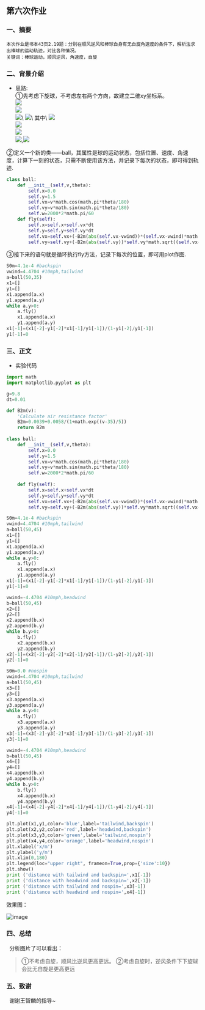 ## 第六次作业

### 一、摘要
    本次作业是书本43页2.19题：分别在顺风逆风和棒球自身有无自旋角速度的条件下，解析法求出棒球的运动轨迹，对比各种情况。
    关键词：棒球运动，顺风逆风，角速度，自旋

### 二、背景介绍
- 思路:\
①先考虑下旋球，不考虑左右两个方向，故建立二维xy坐标系。\
![](http://latex.codecogs.com/gif.latex?d_{x}{=}v_{x}dt)\
![](http://latex.codecogs.com/gif.latex?d_{y}{=}v_{y}dt)\
![](http://latex.codecogs.com/gif.latex?dv_{x}{=}\left(\frac{-B_{2}vv_{x}}{m}-\frac{S_{0}v_{x}w}{m}\right)dt)\
![](http://latex.codecogs.com/gif.latex?dv_{y}{=}\left(\frac{-B_{2}vv_{y}}{m}+\frac{S_{0}v_{y}w}{m}\right)dt-gdt)\
其中\
![](http://latex.codecogs.com/gif.latex?\frac{S_{0}}{m}{=}0.00041)\
![](http://latex.codecogs.com/gif.latex?\frac{B_{2}}{m}{=}0.0039+\frac{0.0058}{1+z})\
![](http://latex.codecogs.com/gif.latex?z{=}1+e^{\frac{v-vd}{\bigtriangleup}})\
![](http://latex.codecogs.com/gif.latex?v_{d}{=}35m/s),![](http://latex.codecogs.com/gif.latex?\bigtriangleup{=}5m/s)

②定义一个新的类——ball，其属性是球的运动状态，包括位置、速度、角速度，计算下一刻的状态，只需不断使用该方法，并记录下每次的状态，即可得到轨迹.

```python
class ball:
    def __init__(self,v,theta):
        self.x=0.0
        self.y=1.5
        self.vx=v*math.cos(math.pi*theta/180)
        self.vy=v*math.sin(math.pi*theta/180)
        self.w=2000*2*math.pi/60       
    def fly(self):
        self.x=self.x+self.vx*dt
        self.y=self.y+self.vy*dt
        self.vx=self.vx+(-B2m(abs(self.vx-vwind))*(self.vx-vwind)*math.sqrt((self.vx-vwind)*(self.vx-vwind)+self.vy+self.vy)-S0m*self.vy*self.w)*dt
        self.vy=self.vy+(-B2m(abs(self.vy))*self.vy*math.sqrt((self.vx-vwind)*(self.vx-vwind)+self.vy+self.vy)+S0m*(self.vx-vwind)*self.w-g)*dt
```
③接下来的语句就是循环执行fly方法，记录下每次的位置，即可用plot作图.

```python
S0m=4.1e-4 #backspin
vwind=4.4704 #10mph,tailwind
a=ball(50,35)
x1=[]
y1=[]
x1.append(a.x)
y1.append(a.y)
while a.y>0:
    a.fly()
    x1.append(a.x)
    y1.append(a.y)
x1[-1]=(x1[-2]-y1[-2]*x1[-1]/y1[-1])/(1-y1[-2]/y1[-1])
y1[-1]=0
```


### 三、正文
- 实验代码

```python
import math
import matplotlib.pyplot as plt

g=9.8
dt=0.01

def B2m(v):
    'Calculate air resistance factor'
    B2m=0.0039+0.0058/(1+math.exp((v-35)/5))
    return B2m
        
class ball:
    def __init__(self,v,theta):
        self.x=0.0
        self.y=1.5
        self.vx=v*math.cos(math.pi*theta/180)
        self.vy=v*math.sin(math.pi*theta/180)
        self.w=2000*2*math.pi/60
        
    def fly(self):
        self.x=self.x+self.vx*dt
        self.y=self.y+self.vy*dt
        self.vx=self.vx+(-B2m(abs(self.vx-vwind))*(self.vx-vwind)*math.sqrt((self.vx-vwind)*(self.vx-vwind)+self.vy+self.vy)-S0m*self.vy*self.w)*dt
        self.vy=self.vy+(-B2m(abs(self.vy))*self.vy*math.sqrt((self.vx-vwind)*(self.vx-vwind)+self.vy+self.vy)+S0m*(self.vx-vwind)*self.w-g)*dt

S0m=4.1e-4 #backspin
vwind=4.4704 #10mph,tailwind
a=ball(50,45)
x1=[]
y1=[]
x1.append(a.x)
y1.append(a.y)
while a.y>0:
    a.fly()
    x1.append(a.x)
    y1.append(a.y)
x1[-1]=(x1[-2]-y1[-2]*x1[-1]/y1[-1])/(1-y1[-2]/y1[-1])
y1[-1]=0   

vwind=-4.4704 #10mph,headwind
b=ball(50,45)
x2=[]
y2=[]
x2.append(b.x)
y2.append(b.y)
while b.y>0:
    b.fly()
    x2.append(b.x)
    y2.append(b.y)
x2[-1]=(x2[-2]-y2[-2]*x2[-1]/y2[-1])/(1-y2[-2]/y2[-1])
y2[-1]=0

S0m=0.0 #nospin
vwind=4.4704 #10mph,tailwind
a=ball(50,45)
x3=[]
y3=[]
x3.append(a.x)
y3.append(a.y)
while a.y>0:
    a.fly()
    x3.append(a.x)
    y3.append(a.y)
x3[-1]=(x3[-2]-y3[-2]*x3[-1]/y3[-1])/(1-y3[-2]/y3[-1])
y3[-1]=0   

vwind=-4.4704 #10mph,headwind
b=ball(50,45)
x4=[]
y4=[]
x4.append(b.x)
y4.append(b.y)
while b.y>0:
    b.fly()
    x4.append(b.x)
    y4.append(b.y)
x4[-1]=(x4[-2]-y4[-2]*x4[-1]/y4[-1])/(1-y4[-2]/y4[-1])
y4[-1]=0

plt.plot(x1,y1,color='blue',label='tailwind,backspin')
plt.plot(x2,y2,color='red',label='headwind,backspin')
plt.plot(x3,y3,color='green',label='tailwind,nospin')
plt.plot(x4,y4,color='orange',label='headwind,nospin')
plt.xlabel('x/m')
plt.ylabel('y/m')
plt.xlim(0,180)
plt.legend(loc="upper right", frameon=True,prop={'size':10})
plt.show()
print ('distance with tailwind and backspin=',x1[-1])
print ('distance with headwind and backspin=',x2[-1])
print ('distance with tailwind and nospin=',x3[-1])
print ('distance with headwind and nospin=',x4[-1])
```   
效果图：

![image](https://github.com/lilyechoC/compuational_physics_2015301510036/blob/master/pictures/6.png)


### 四、总结
   分析图片了可以看出：
>①不考虑自旋，顺风比逆风更高更远。
②考虑自旋时，逆风条件下下旋球会比无自旋是更高更远
    
### 五、致谢
   谢谢王智麟的指导~
